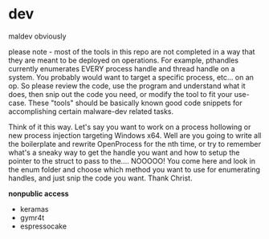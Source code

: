 # dev
maldev obviously

please note - most of the tools in this repo are not completed in a way that they are meant to be deployed on operations. For example, pthandles currently enumerates EVERY process handle and thread handle on a system. You probably would want to target a specific process, etc... on an op. So please review the code, use the program and understand what it does, then snip out the code you need, or modify the tool to fit your use-case. These "tools" should be basically known good code snippets for accomplishing certain malware-dev related tasks. 

Think of it this way. Let's say you want to work on a process hollowing or new process injection targeting Windows x64. Well are you going to write all the boilerplate and rewrite OpenProcess for the nth time, or try to remember what's a sneaky way to get the handle you want and how to setup the pointer to the struct to pass to the.... NOOOOO! You come here and look in the enum folder and choose which method you want to use for enumerating handles, and just snip the code you want. Thank Christ.

**nonpublic access**
+ keramas
+ gymr4t
+ espressocake
